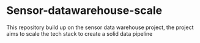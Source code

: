 # Sensor-datawarehouse-scale
This repository build up on the sensor data warehouse project, the project aims to scale the tech stack to create a solid data pipeline
